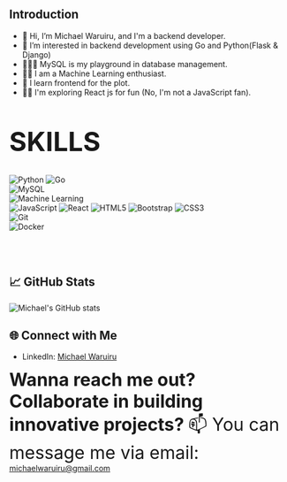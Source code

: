 <!-- <font size="20"><b>INTRODUCTION</b></font> -->
## Introduction 
- 👋 Hi, I’m Michael Waruiru, and I'm a backend developer.
- 👀 I’m interested in backend development using Go and Python(Flask & Django)
- 🏌🏾‍♂️ MySQL is my playground in database management.
- 👨‍💻 I am a Machine Learning enthusiast.
- 🌚 I learn frontend for the plot.
- 🖖🏾 I'm exploring React js for fun (No, I'm not a JavaScript fan).

<br>
<div style="margin-top: 20px; margin-bottom: 20px align-items: center;">
        <font size="8"><b>SKILLS</b></font>
</div>
<br>

![Python](https://img.shields.io/badge/-Python-blue?style=flat-square&logo=python)
![Go](https://img.shields.io/badge/-Go-00ADD8?style=flat-square&logo=go)
<br>
![MySQL](https://img.shields.io/badge/-MySQL-4479A1?style=flat-square&logo=mysql&logoColor=white)
<br>
![Machine Learning](https://img.shields.io/badge/-Machine%20Learning-FF6F00?style=flat&logo=machine-learning&logoColor=white)
<br>
![JavaScript](https://img.shields.io/badge/-JavaScript-F7DF1E?style=flat-square&logo=javascript&logoColor=black)
![React](https://img.shields.io/badge/-React-20232A?style=flat-square&logo=react&logoColor=61DAFB)
![HTML5](https://img.shields.io/badge/-HTML5-E34F26?style=flat-square&logo=html5&logoColor=white)
![Bootstrap](https://img.shields.io/badge/-Bootstrap-563D7C?style=flat-square&logo=bootstrap&logoColor=white)
![CSS3](https://img.shields.io/badge/-CSS3-1572B6?style=flat-square&logo=css3&logoColor=white)
<br>
![Git](https://img.shields.io/badge/-Git-F05032?style=flat-square&logo=git&logoColor=white)
<br>
![Docker](https://img.shields.io/badge/-Docker-2496ED?style=flat-square&logo=docker&logoColor=white)
<!-- ![Jenkins](https://img.shields.io/badge/-Jenkins-D24939?style=flat-square&logo=jenkins&logoColor=white) -->
<!-- ![Kubernetes](https://img.shields.io/badge/-Kubernetes-326CE5?style=flat-square&logo=kubernetes&logoColor=white) -->
<br>
<br>

## 📈 GitHub Stats

![Michael's GitHub stats](https://github-readme-stats.vercel.app/api?username=MichaelWaruiru&show_icons=true&theme=radical)

## 🌐 Connect with Me

- LinkedIn: [Michael Waruiru](https://www.linkedin.com/in/michaelwaruiru)

<font size="6"><b>Wanna reach me out? Collaborate in building innovative projects? </b>📫 You can message me via email:</font>
     michaelwaruiru@gmail.com   



